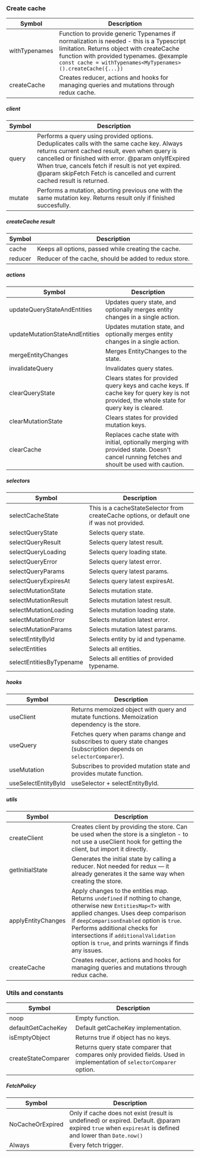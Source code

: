 ### Create cache

| Symbol | Description |
|--------|---------------|
| withTypenames | Function to provide generic Typenames if normalization is needed - this is a Typescript limitation.  Returns object with createCache function with provided typenames.  @example  `const cache = withTypenames<MyTypenames>().createCache({...})` |
| createCache | Creates reducer, actions and hooks for managing queries and mutations through redux cache. |

##### client

| Symbol | Description |
|--------|---------------|
| query | Performs a query using provided options. Deduplicates calls with the same cache key. Always returns current cached result, even when query is cancelled or finished with error.  @param onlyIfExpired When true, cancels fetch if result is not yet expired.  @param skipFetch Fetch is cancelled and current cached result is returned. |
| mutate | Performs a mutation, aborting previous one with the same mutation key. Returns result only if finished succesfully. |

##### createCache result

| Symbol | Description |
|--------|---------------|
| cache | Keeps all options, passed while creating the cache. |
| reducer | Reducer of the cache, should be added to redux store. |

##### actions

| Symbol | Description |
|--------|---------------|
| updateQueryStateAndEntities | Updates query state, and optionally merges entity changes in a single action. |
| updateMutationStateAndEntities | Updates mutation state, and optionally merges entity changes in a single action. |
| mergeEntityChanges | Merges EntityChanges to the state. |
| invalidateQuery | Invalidates query states. |
| clearQueryState | Clears states for provided query keys and cache keys.  If cache key for query key is not provided, the whole state for query key is cleared. |
| clearMutationState | Clears states for provided mutation keys. |
| clearCache | Replaces cache state with initial, optionally merging with provided state. Doesn't cancel running fetches and shoult be used with caution. |

##### selectors

| Symbol | Description |
|--------|---------------|
| selectCacheState | This is a cacheStateSelector from createCache options, or default one if was not provided. |
| selectQueryState | Selects query state. |
| selectQueryResult | Selects query latest result. |
| selectQueryLoading | Selects query loading state. |
| selectQueryError | Selects query latest error. |
| selectQueryParams | Selects query latest params. |
| selectQueryExpiresAt | Selects query latest expiresAt. |
| selectMutationState | Selects mutation state. |
| selectMutationResult | Selects mutation latest result. |
| selectMutationLoading | Selects mutation loading state. |
| selectMutationError | Selects mutation latest error. |
| selectMutationParams | Selects mutation latest params. |
| selectEntityById | Selects entity by id and typename. |
| selectEntities | Selects all entities. |
| selectEntitiesByTypename | Selects all entities of provided typename. |

##### hooks

| Symbol | Description |
|--------|---------------|
| useClient | Returns memoized object with query and mutate functions. Memoization dependency is the store. |
| useQuery | Fetches query when params change and subscribes to query state changes (subscription depends on `selectorComparer`). |
| useMutation | Subscribes to provided mutation state and provides mutate function. |
| useSelectEntityById | useSelector + selectEntityById. |

##### utils

| Symbol | Description |
|--------|---------------|
| createClient | Creates client by providing the store. Can be used when the store is a singleton - to not use a useClient hook for getting the client, but import it directly. |
| getInitialState | Generates the initial state by calling a reducer. Not needed for redux — it already generates it the same way when creating the store. |
| applyEntityChanges | Apply changes to the entities map.  Returns `undefined` if nothing to change, otherwise new `EntitiesMap<T>` with applied changes.  Uses deep comparison if `deepComparisonEnabled` option is `true`.  Performs additional checks for intersections if `additionalValidation` option is `true`, and prints warnings if finds any issues. |
| createCache | Creates reducer, actions and hooks for managing queries and mutations through redux cache. |


### Utils and constants

| Symbol | Description |
|--------|---------------|
| noop | Empty function. |
| defaultGetCacheKey | Default getCacheKey implementation. |
| isEmptyObject | Returns true if object has no keys. |
| createStateComparer | Returns query state comparer that compares only provided fields. Used in implementation of `selectorComparer` option. |

##### FetchPolicy

| Symbol | Description |
|--------|---------------|
| NoCacheOrExpired | Only if cache does not exist (result is undefined) or expired. Default.  @param expired `true` when `expiresAt` is defined and lower than `Date.now()` |
| Always | Every fetch trigger. |

